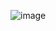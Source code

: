 ![image](https://github.com/amberhasan/library/assets/12038406/d870824c-b6f9-49b2-81ac-bf42ea869c29)
